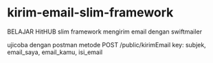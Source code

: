# kirim-email-slim-framework
BELAJAR HitHUB
slim framework mengirim email dengan swiftmailer

ujicoba dengan postman metode POST
/public/kirimEmail
key:
subjek,
email_saya,
email_kamu,
isi_email
